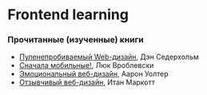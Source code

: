 # Frontend learning

### Прочитанные (изученные) книги
*  <a href="http://www.ozon.ru/context/detail/id/2719992/" target="_blank">Пуленепробиваемый Web-дизайн</a>, Дэн Седерхольм
*  <a href="http://www.ozon.ru/context/detail/id/28282777/" target="_blank">Сначала мобильные!</a>, Люк Вроблевски
*  <a href="http://www.ozon.ru/context/detail/id/8747236/" target="_blank">Эмоциональный веб-дизайн</a>, Аарон Уолтер
*  <a href="http://www.ozon.ru/context/detail/id/8747299/" target="_blank">Отзывчивый веб-дизайн</a>, Итан Маркотт


